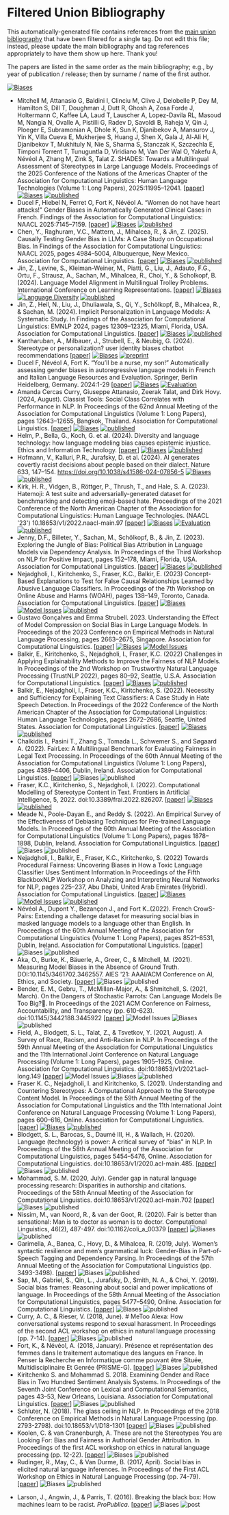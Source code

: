 # Filtered Union Bibliography

This automatically-generated file contains references from the [main union bibliography](README.md) that have been filtered for a single tag.  Do not edit this file; instead, please update the main bibliography and tag references appropriately to have them show up here.  Thank you!

The papers are listed in the same order as the main bibliography; e.g., by year of publication / release; then by surname / name of the first author.

<p>
</p>
  
[![Biases](https://img.shields.io/badge/t-biases-pink)](t-biases.md)
* Mitchell M, Attanasio G, Baldini I, Clinciu M, Clive J, Delobelle P, Dey M, Hamilton S, Dill T, Doughman J, Dutt R, Ghosh A, Zosa Forde J, Holtermann C, Kaffee LA, Laud T, Lauscher A, Lopez-Davila RL, Masoud M, Nangia N, Ovalle A, Pistilli G, Radev D, Savoldi B, Raheja V, Qin J, Ploeger E, Subramonian A, Dhole K, Sun K, Djanibekov A, Mansurov J, Yin K, Villa Cueva E, Mukherjee S, Huang J, Shen X, Gala J, Al-Ali H, Djanibekov T, Mukhituly N, Nie S, Sharma S, Stanczak K, Szczechla E, Timponi Torrent T, Tunuguntla D, Viridiano M, Van Der Wal O, Yakefu A, Névéol A, Zhang M, Zink S, Talat Z. SHADES: Towards a Multilingual Assessment of Stereotypes in Large Language Models. Proceedings of the 2025 Conference of the Nations of the Americas Chapter of the Association for Computational Linguistics: Human Language Technologies (Volume 1: Long Papers), 2025:11995–12041.  [[paper](https://aclanthology.org/2025.naacl-long.600.pdf)] [![Biases](https://img.shields.io/badge/t-biases-pink)](t-biases.md) [![published](https://img.shields.io/badge/type-published-lightgrey)](type-published.md)
* Ducel F, Hiebel N, Ferret O, Fort K, Névéol A. “Women do not have heart attacks!" Gender Biases in Automatically Generated Clinical Cases in French. Findings of the Association for Computational Linguistics: NAACL 2025:7145–7159. [[paper](https://aclanthology.org/2025.findings-naacl.398.pdf)] [![Biases](https://img.shields.io/badge/t-biases-pink)](t-biases.md) [![published](https://img.shields.io/badge/type-published-lightgrey)](type-published.md)
* Chen, Y., Raghuram, V.C., Mattern, J., Mihalcea, R., & Jin, Z. (2025). Causally Testing Gender Bias in LLMs: A Case Study on Occupational Bias. In Findings of the Association for Computational Linguistics: NAACL 2025, pages 4984–5004, Albuquerque, New Mexico. Association for Computational Linguistics. [[paper](https://aclanthology.org/2025.findings-naacl.281/)] [![Biases](https://img.shields.io/badge/t-biases-pink)](t-biases.md) [![published](https://img.shields.io/badge/type-published-lightgrey)](type-published.md)
* Jin, Z., Levine, S., Kleiman-Weiner, M., Piatti, G., Liu, J., Adauto, F.G., Ortu, F., Strausz, A., Sachan, M., Mihalcea, R., Choi, Y., & Scholkopf, B. (2024). Language Model Alignment in Multilingual Trolley Problems. International Conference on Learning Representations. [[paper](https://arxiv.org/abs/2407.02273)] [![Biases](https://img.shields.io/badge/t-biases-pink)](t-biases.md) [![Language Diversity](https://img.shields.io/badge/t-language%20diversity-blueviolet)](t-language-diversity.md) [![published](https://img.shields.io/badge/type-published-lightgrey)](type-published.md)
* Jin, Z., Heil, N., Liu, J., Dhuliawala, S., Qi, Y., Schölkopf, B., Mihalcea, R., & Sachan, M. (2024). Implicit Personalization in Language Models: A Systematic Study. In Findings of the Association for Computational Linguistics: EMNLP 2024, pages 12309–12325, Miami, Florida, USA. Association for Computational Linguistics. [[paper](https://aclanthology.org/2024.findings-emnlp.717/)] [![Biases](https://img.shields.io/badge/t-biases-pink)](t-biases.md) [![published](https://img.shields.io/badge/type-published-lightgrey)](type-published.md)
* Kantharuban, A., Milbauer, J., Strubell, E., & Neubig, G. (2024). Stereotype or personalization? user identity biases chatbot recommendations [[paper](https://arxiv.org/pdf/2410.05613)] [![Biases](https://img.shields.io/badge/t-biases-pink)](t-biases.md) [![preprint](https://img.shields.io/badge/type-preprint-lightgrey)](type-preprint.md)
* Ducel F, Névéol A, Fort K. “You’ll be a nurse, my son!” Automatically assessing gender biases in autoregressive language models in French and Italian Language Resources and Evaluation. Springer, Berlin Heidelberg, Germany. 2024:1-29 [[paper](https://link.springer.com/article/10.1007/s10579-024-09780-6)] [![Biases](https://img.shields.io/badge/t-biases-pink)](t-biases.md) [![Evaluation](https://img.shields.io/badge/t-evaluation-orange)](t-evaluation.md)
* Amanda Cercas Curry, Giuseppe Attanasio, Zeerak Talat, and Dirk Hovy. (2024, August). Classist Tools: Social Class Correlates with Performance in NLP. In Proceedings of the 62nd Annual Meeting of the Association for Computational Linguistics (Volume 1: Long Papers), pages 12643–12655, Bangkok, Thailand. Association for Computational Linguistics. [[paper](https://aclanthology.org/2024.acl-long.682.pdf)] [![Biases](https://img.shields.io/badge/t-biases-pink)](t-biases.md) [![published](https://img.shields.io/badge/type-published-lightgrey)](type-published.md)
* Helm, P., Bella, G., Koch, G. et al. (2024). Diversity and language technology: how language modeling bias causes epistemic injustice. Ethics and Information Technology.  [[paper](https://link.springer.com/article/10.1007/s10676-023-09742-6)] [![Biases](https://img.shields.io/badge/t-biases-pink)](t-biases.md) [![published](https://img.shields.io/badge/type-published-lightgrey)](type-published.md)
* Hofmann, V., Kalluri, P.R., Jurafsky, D. et al. (2024). AI generates covertly racist decisions about people based on their dialect. Nature 633, 147–154. https://doi.org/10.1038/s41586-024-07856-5  [![Biases](https://img.shields.io/badge/t-biases-pink)](t-biases.md) [![published](https://img.shields.io/badge/type-published-lightgrey)](type-published.md)
* Kirk, H. R., Vidgen, B., Röttger, P., Thrush, T., and Hale, S. A. (2023). Hatemoji: A test suite and adversarially-generated dataset for benchmarking and detecting emoji-based hate. Proceedings of the 2021 Conference of the North American Chapter of the Association for Computational Linguistics: Human Language Technologies. (NAACL '23') 10.18653/v1/2022.naacl-main.97 [[paper](https://aclanthology.org/2022.naacl-main.97/)] [![Biases](https://img.shields.io/badge/t-biases-pink)](t-biases.md) [![Evaluation](https://img.shields.io/badge/t-evaluation-orange)](t-evaluation.md) [![published](https://img.shields.io/badge/type-published-lightgrey)](type-published.md)
* Jenny, D.F., Billeter, Y., Sachan, M., Schölkopf, B., & Jin, Z. (2023). Exploring the Jungle of Bias: Political Bias Attribution in Language Models via Dependency Analysis. In Proceedings of the Third Workshop on NLP for Positive Impact, pages 152–178, Miami, Florida, USA. Association for Computational Linguistics. [[paper](https://aclanthology.org/2024.nlp4pi-1.15/)] [![Biases](https://img.shields.io/badge/t-biases-pink)](t-biases.md) [![published](https://img.shields.io/badge/type-published-lightgrey)](type-published.md)
* Nejadgholi, I., Kiritchenko, S., Fraser, K.C., Balkir, E. (2023) Concept-Based Explanations to Test for False Causal Relationships Learned by Abusive Language Classifiers. In Proceedings of the 7th Workshop on Online Abuse and Harms (WOAH), pages 138–149, Toronto, Canada. Association for Computational Linguistics. [[paper](https://aclanthology.org/2023.woah-1.14/)]  [![Biases](https://img.shields.io/badge/t-biases-pink)](t-biases.md) [![Model Issues](https://img.shields.io/badge/t-model%20issues-yellow)](t-model-issues.md) [![published](https://img.shields.io/badge/type-published-lightgrey)](type-published.md)  
* Gustavo Gonçalves and Emma Strubell. 2023. Understanding the Effect of Model Compression on Social Bias in Large Language Models. In Proceedings of the 2023 Conference on Empirical Methods in Natural Language Processing, pages 2663–2675, Singapore. Association for Computational Linguistics. [[paper](https://aclanthology.org/2023.emnlp-main.161/)] [![Biases](https://img.shields.io/badge/t-biases-pink)](t-biases.md) [![Model Issues](https://img.shields.io/badge/t-model%20issues-yellow)](t-model-issues.md)
* Balkir, E., Kiritchenko, S., Nejadgholi, I., Fraser, K.C. (2022) Challenges in Applying Explainability Methods to Improve the Fairness of NLP Models. In Proceedings of the 2nd Workshop on Trustworthy Natural Language Processing (TrustNLP 2022), pages 80–92, Seattle, U.S.A. Association for Computational Linguistics. [[paper](https://aclanthology.org/2022.trustnlp-1.8/)] [![Biases](https://img.shields.io/badge/t-biases-pink)](t-biases.md) [![published](https://img.shields.io/badge/type-published-lightgrey)](type-published.md)
* Balkir, E., Nejadgholi, I., Fraser, K.C., Kiritchenko, S. (2022). Necessity and Sufficiency for Explaining Text Classifiers: A Case Study in Hate Speech Detection. In Proceedings of the 2022 Conference of the North American Chapter of the Association for Computational Linguistics: Human Language Technologies, pages 2672–2686, Seattle, United States. Association for Computational Linguistics. [[paper](https://aclanthology.org/2022.naacl-main.192/)] [![Biases](https://img.shields.io/badge/t-biases-pink)](t-biases.md) [![published](https://img.shields.io/badge/type-published-lightgrey)](type-published.md)
* Chalkidis I., Pasini T., Zhang S., Tomada L., Schwemer S., and Søgaard A. (2022). FairLex: A Multilingual Benchmark for Evaluating Fairness in Legal Text Processing. In Proceedings of the 60th Annual Meeting of the Association for Computational Linguistics (Volume 1: Long Papers), pages 4389–4406, Dublin, Ireland. Association for Computational Linguistics. [[paper](https://aclanthology.org/2022.acl-long.301.pdf)] ![Biases](https://img.shields.io/badge/t-biases-pink) ![published](https://img.shields.io/badge/type-published-lightgrey)
* Fraser, K.C., Kiritchenko, S., Nejadgholi, I. (2022). Computational Modelling of Stereotype Content in Text. Frontiers in Artificial Intelligence, 5, 2022. doi:10.3389/frai.2022.826207. [[paper](https://www.frontiersin.org/articles/10.3389/frai.2022.826207)] [![Biases](https://img.shields.io/badge/t-biases-pink)](t-biases.md) [![published](https://img.shields.io/badge/type-published-lightgrey)](type-published.md)
* Meade N., Poole-Dayan E., and Reddy S. (2022). An Empirical Survey of the Effectiveness of Debiasing Techniques for Pre-trained Language Models. In Proceedings of the 60th Annual Meeting of the Association for Computational Linguistics (Volume 1: Long Papers), pages 1878–1898, Dublin, Ireland. Association for Computational Linguistics.  [[paper](https://aclanthology.org/2022.acl-long.132.pdf)] ![Biases](https://img.shields.io/badge/t-biases-pink) ![published](https://img.shields.io/badge/type-published-lightgrey)
* Nejadgholi, I., Balkir, E., Fraser, K.C., Kiritchenko, S. (2022) Towards Procedural Fairness: Uncovering Biases in How a Toxic Language Classifier Uses Sentiment Information.In Proceedings of the Fifth BlackboxNLP Workshop on Analyzing and Interpreting Neural Networks for NLP, pages 225–237, Abu Dhabi, United Arab Emirates (Hybrid). Association for Computational Linguistics. [[paper](https://aclanthology.org/2022.blackboxnlp-1.18/)] [![Biases](https://img.shields.io/badge/t-biases-pink)](t-biases.md) [![Model Issues](https://img.shields.io/badge/t-model%20issues-yellow)](t-model-issues.md) [![published](https://img.shields.io/badge/type-published-lightgrey)](type-published.md)
* Névéol A., Dupont Y., Bezançon J., and Fort K..(2022). French CrowS-Pairs: Extending a challenge dataset for measuring social bias in masked language models to a language other than English. In Proceedings of the 60th Annual Meeting of the Association for Computational Linguistics (Volume 1: Long Papers), pages 8521–8531, Dublin, Ireland. Association for Computational Linguistics. [[paper](https://aclanthology.org/2022.acl-long.583.pdf)] ![Biases](https://img.shields.io/badge/t-biases-pink) ![published](https://img.shields.io/badge/type-published-lightgrey)
* Aka, O., Burke, K., Bäuerle, A., Greer, C., & Mitchell, M. (2021). Measuring Model Biases in the Absence of Ground Truth. DOI:10.1145/3461702.3462557. AIES '21: AAAI/ACM Conference on AI, Ethics, and Society. [[paper](https://arxiv.org/abs/2103.03417)] ![Biases](https://img.shields.io/badge/t-biases-pink) ![published](https://img.shields.io/badge/type-published-lightgrey)
* Bender, E. M., Gebru, T., McMillan-Major, A., & Shmitchell, S. (2021, March). On the Dangers of Stochastic Parrots: Can Language Models Be Too Big?🦜. In Proceedings of the 2021 ACM Conference on Fairness, Accountability, and Transparency (pp. 610-623). doi:10.1145/3442188.3445922 [[paper](https://dl.acm.org/doi/pdf/10.1145/3442188.3445922)] ![Model Issues](https://img.shields.io/badge/t-model%20issues-yellow) ![Biases](https://img.shields.io/badge/t-biases-pink) ![published](https://img.shields.io/badge/type-published-lightgrey)
* Field, A., Blodgett, S. L., Talat, Z., & Tsvetkov, Y. (2021, August). A Survey of Race, Racism, and Anti-Racism in NLP. In Proceedings of the 59th Annual Meeting of the Association for Computational Linguistics and the 11th International Joint Conference on Natural Language Processing (Volume 1: Long Papers), pages 1905–1925, Online. Association for Computational Linguistics. doi:10.18653/v1/2021.acl-long.149 [[paper](https://aclanthology.org/2021.acl-long.149/)] ![Model Issues](https://img.shields.io/badge/t-model%20issues-yellow) ![Biases](https://img.shields.io/badge/t-biases-pink) ![published](https://img.shields.io/badge/type-published-lightgrey)
* Fraser K. C., Nejadgholi, I. and Kiritchenko, S. (2021). Understanding and Countering Stereotypes: A Computational Approach to the Stereotype Content Model. In Proceedings of the 59th Annual Meeting of the Association for Computational Linguistics and the 11th International Joint Conference on Natural Language Processing (Volume 1: Long Papers), pages 600–616, Online. Association for Computational Linguistics. [[paper](https://aclanthology.org/2021.acl-long.50/)] [![Biases](https://img.shields.io/badge/t-biases-pink)](t-biases.md) [![published](https://img.shields.io/badge/type-published-lightgrey)](type-published.md)
* Blodgett, S. L., Barocas, S., Daumé III, H., & Wallach, H. (2020). Language (technology) is power: A critical survey of "bias" in NLP.  In Proceedings of the 58th Annual Meeting of the Association for Computational Linguistics, pages 5454–5476, Online. Association for Computational Linguistics. doi:10.18653/v1/2020.acl-main.485. [[paper](https://www.aclweb.org/anthology/2020.acl-main.485)] ![Biases](https://img.shields.io/badge/t-biases-pink) ![published](https://img.shields.io/badge/type-published-lightgrey)
* Mohammad, S. M. (2020, July). Gender gap in natural language processing research: Disparities in authorship and citations. Proceedings of the 58th Annual Meeting of the Association for Computational Linguistics. doi:10.18653/v1/2020.acl-main.702 [[paper](https://www.aclweb.org/anthology/2020.acl-main.702)] ![Biases](https://img.shields.io/badge/t-biases-pink) ![published](https://img.shields.io/badge/type-published-lightgrey)
* Nissim, M., van Noord, R., & van der Goot, R. (2020). Fair is better than sensational: Man is to doctor as woman is to doctor. Computational Linguistics, 46(2), 487-497. doi:10.1162/coli\_a\_00379 [[paper](https://www.aclweb.org/anthology/2020.cl-2.7)] ![Biases](https://img.shields.io/badge/t-biases-pink) ![published](https://img.shields.io/badge/type-published-lightgrey)
* Garimella, A., Banea, C., Hovy, D., & Mihalcea, R. (2019, July). Women’s syntactic resilience and men’s grammatical luck: Gender-Bias in Part-of-Speech Tagging and Dependency Parsing. In Proceedings of the 57th Annual Meeting of the Association for Computational Linguistics (pp. 3493-3498). [[paper](https://aclanthology.org/P19-1339.pdf)] ![Biases](https://img.shields.io/badge/t-biases-pink) ![published](https://img.shields.io/badge/type-published-lightgrey)
* Sap, M., Gabriel, S., Qin, L., Jurafsky, D., Smith, N. A., & Choi, Y. (2019). Social bias frames: Reasoning about social and power implications of language.  In Proceedings of the 58th Annual Meeting of the Association for Computational Linguistics, pages 5477–5490, Online. Association for Computational Linguistics. [[paper](https://aclanthology.org/2020.acl-main.486.pdf)] ![Biases](https://img.shields.io/badge/t-biases-pink) ![published](https://img.shields.io/badge/type-published-lightgrey)
* Curry, A. C., & Rieser, V. (2018, June). # MeToo Alexa: How conversational systems respond to sexual harassment. In Proceedings of the second ACL workshop on ethics in natural language processing (pp. 7-14). [[paper](https://www.aclweb.org/anthology/W18-0802.pdf)] ![Biases](https://img.shields.io/badge/t-biases-pink) ![published](https://img.shields.io/badge/type-published-lightgrey)
* Fort, K., & Névéol, A. (2018, January). Présence et représentation des femmes dans le traitement automatique des langues en France. In Penser la Recherche en Informatique comme pouvant être Située, Multidisciplinaire Et Genrée (PRISME-G). [[paper](https://hal.archives-ouvertes.fr/hal-01683774)] ![Biases](https://img.shields.io/badge/t-biases-pink) ![published](https://img.shields.io/badge/type-published-lightgrey)
* Kiritchenko S. and Mohammad S. 2018. Examining Gender and Race Bias in Two Hundred Sentiment Analysis Systems. In Proceedings of the Seventh Joint Conference on Lexical and Computational Semantics, pages 43–53, New Orleans, Louisiana. Association for Computational Linguistics. [[paper](https://aclanthology.org/S18-2005.pdf)] ![Biases](https://img.shields.io/badge/t-biases-pink) ![published](https://img.shields.io/badge/type-published-lightgrey)
* Schluter, N. (2018). The glass ceiling in NLP. In Proceedings of the 2018 Conference on Empirical Methods in Natural Language Processing (pp. 2793-2798). doi:10.18653/v1/D18-1301 [[paper](https://www.aclweb.org/anthology/D18-1301)] ![Biases](https://img.shields.io/badge/t-biases-pink) ![published](https://img.shields.io/badge/type-published-lightgrey)
* Koolen, C. & van Cranenburgh, A. These are not the Stereotypes You are Looking For: Bias and Fairness in Authorial Gender Attribution. In Proceedings of the first ACL workshop on ethics in natural language processing (pp. 12-22). [[paper](https://aclanthology.org/W17-1602.pdf)] ![Biases](https://img.shields.io/badge/t-biases-pink) ![published](https://img.shields.io/badge/type-published-lightgrey)
* Rudinger, R., May, C., & Van Durme, B. (2017, April). Social bias in elicited natural language inferences. In Proceedings of the First ACL Workshop on Ethics in Natural Language Processing (pp. 74-79). [[paper](https://aclanthology.org/W17-1609.pdf)] ![Biases](https://img.shields.io/badge/t-biases-pink) ![published](https://img.shields.io/badge/type-published-lightgrey)
<!--* Clark, J. (2016). Artificial intelligence has a ‘sea of dudes’ problem. Bloomberg Technology, 23. [[paper](https://www.bloomberg.com/news/articles/2016-06-23/artificial-intelligence-has-a-sea-of-dudes-problem)] ![Biases](https://img.shields.io/badge/t-biases-pink) ![post](https://img.shields.io/badge/type-post-lightgrey)-->
* Larson, J., Angwin, J., & Parris, T. (2016). Breaking the black box: How machines learn to be racist. _ProPublica_. [[paper](https://www.propublica.org/article/breaking-the-black-box-how-machines-learn-to-be-racist)] ![Biases](https://img.shields.io/badge/t-biases-pink) ![post](https://img.shields.io/badge/type-post-lightgrey)
